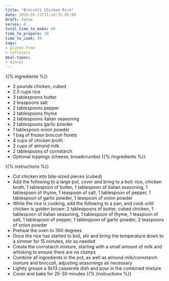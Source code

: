 ```yaml
---
title: "Broccoli Chicken Rice"
date: 2020-05-21T11:24:35-05:00
draft: false
serves: 8
total_time_to_make: 60
time_to_prepare: 30
time_to_cook: 30
tags:
- gluten-free
- leftovers
meal-types:
- dinner
---
```


{{% ingredients %}}
- 2 pounds chicken, cubed
- 2.5 cups rice
- 3 tablespoons butter
- 2 teaspoons salt
- 2 tablespoons pepper
- 2 tablespoons thyme
- 2 tablespoons italian seasoning
- 2 tablespoons garlic powder
- 1 tablespoon onion powder
- 1 bag of frozen broccoli florets
- 4 cups of chicken broth
- 2 cups of almond milk
- 2 tablespoons of cornstarch
- Optional toppings (cheese, breadcrumbs)
{{% /ingredients %}}

{{% instructions %}}
- Cut chicken into bite-sized pieces (cubed)
- Add the following to a large pot, cover and bring to a boil: rice, chicken broth, 1 tablespoon of butter, 1 tablespoon of italian seasoning, 1 tablespoon of thyme, 1 teaspoon of salt, 1 tablespoon of pepper, 1 tablespoon of garlic powder, 1 teaspoon of onion powder
- While the rice is cooking, add the following to a pan, and cook until chicken is golden brown: 2 tablespoons of butter, cubed chicken, 1 tablespoon of italian seasoning, 1 tablespoon of thyme, 1 teaspoon of salt, 1 tablespoon of pepper, 1 tablespoon of garlic powder, 2 teaspoons of onion powder
- Preheat the oven to 350 degrees
- Once the rice has started to boil, stir and bring the temperature down to a simmer for 15 minutes, stir as needed
- Create the cornstarch mixture, starting with a small amount of milk and whisking to ensure there are no clumps
- Combine all ingredients in the pot, as well as almond milk/cornstarch mixture and broccoli, adjusting seasonings as necessary
- Lightly grease a 9x13 casserole dish and pour in the combined mixture
- Cover and bake for 25-30 minutes
{{% /instructions %}}
